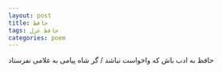 ```yaml
---
layout: post
title: حافظ
tags: حافظ غزل
categories: poem
---
```


حافظ به ادب باش که واخواست نباشد / گر شاه پیامی به غلامی نفرستاد